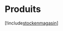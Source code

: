 # Produits

[!include[stockenmagasin](produits.stockenmagasin.autogen.md)]





























